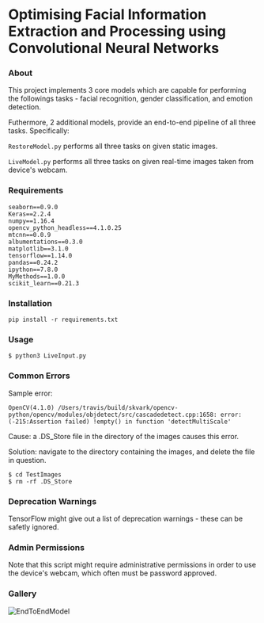 # Optimising Facial Information Extraction and Processing using Convolutional Neural Networks

### About
This project implements 3 core models which are capable for performing the followings tasks - facial recognition, gender classification, and emotion detection.

Futhermore, 2 additional models, provide an end-to-end pipeline of all three tasks. Specifically:

```RestoreModel.py``` performs all three tasks on given static images.

```LiveModel.py``` performs all three tasks on given real-time images taken from device's webcam.

### Requirements
```
seaborn==0.9.0
Keras==2.2.4
numpy==1.16.4
opencv_python_headless==4.1.0.25
mtcnn==0.0.9
albumentations==0.3.0
matplotlib==3.1.0
tensorflow==1.14.0
pandas==0.24.2
ipython==7.8.0
MyMethods==1.0.0
scikit_learn==0.21.3
```

### Installation
```
pip install -r requirements.txt
```

### Usage
```
$ python3 LiveInput.py
```

### Common Errors

Sample error:
```
OpenCV(4.1.0) /Users/travis/build/skvark/opencv-python/opencv/modules/objdetect/src/cascadedetect.cpp:1658: error: (-215:Assertion failed) !empty() in function 'detectMultiScale'
```

Cause: a .DS_Store file in the directory of the images causes this error.

Solution: navigate to the directory containing the images, and delete the file in question.
```
$ cd TestImages
$ rm -rf .DS_Store
```

### Deprecation Warnings
TensorFlow might give out a list of deprecation warnings - these can be safetly ignored.

### Admin Permissions
Note that this script might require administrative permissions in order to use the device's webcam, which often must be password approved.

### Gallery
![EndToEndModel](EndToEnd.png)
